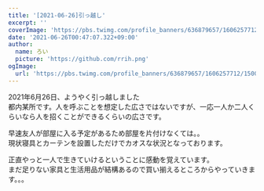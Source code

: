```yaml
---
title: '[2021-06-26]引っ越し'
excerpt: ''
coverImage: 'https://pbs.twimg.com/profile_banners/636879657/1606257712/1500x500'
date: '2021-06-26T00:47:07.322+09:00'
author:
  name: ろい
  picture: 'https://github.com/rrih.png'
ogImage:
  url: 'https://pbs.twimg.com/profile_banners/636879657/1606257712/1500x500'
---
```


2021年6月26日、ようやく引っ越しました  
都内某所です。人を呼ぶことを想定した広さではないですが、一応一人か二人くらいなら人を招くことができるくらいの広さです。

早速友人が部屋に入る予定があるため部屋を片付けなくては。。  
現状寝具とカーテンを設置しただけでカオスな状況となっております。

正直やっと一人で生きていけるということに感動を覚えています。  
まだ足りない家具と生活用品が結構あるので買い揃えるところからやっていきます。。。
